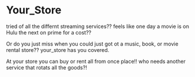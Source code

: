 # Your_Store
tried of all the differnt streaming services??
feels like one day a movie is on Hulu the next on prime for a cost?? 

Or do you just miss when you could just got ot a music, book, or movie rental store?? your_store has you covered. 

At your store you can buy or rent all from once place!! who needs another service that rotats all the goods?!

